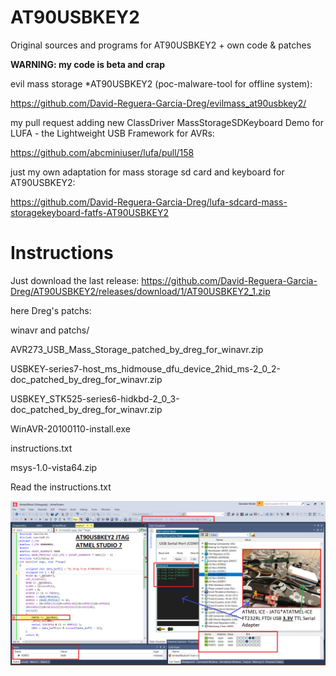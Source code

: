 # AT90USBKEY2
Original sources and programs for AT90USBKEY2 + own code &amp; patches 

**WARNING: my code is beta and crap**

evil mass storage *AT90USBKEY2 (poc-malware-tool for offline system):

https://github.com/David-Reguera-Garcia-Dreg/evilmass_at90usbkey2/

my pull request adding new ClassDriver MassStorageSDKeyboard Demo for LUFA - the Lightweight USB Framework for AVRs:

https://github.com/abcminiuser/lufa/pull/158

just my own adaptation for mass storage sd card and keyboard for AT90USBKEY2:

https://github.com/David-Reguera-Garcia-Dreg/lufa-sdcard-mass-storagekeyboard-fatfs-AT90USBKEY2

# Instructions

Just download the last release: https://github.com/David-Reguera-Garcia-Dreg/AT90USBKEY2/releases/download/1/AT90USBKEY2_1.zip

here Dreg's patchs:

winavr and patchs/

AVR273_USB_Mass_Storage_patched_by_dreg_for_winavr.zip

USBKEY-series7-host_ms_hidmouse_dfu_device_2hid_ms-2_0_2-doc_patched_by_dreg_for_winavr.zip

USBKEY_STK525-series6-hidkbd-2_0_3-doc_patched_by_dreg_for_winavr.zip

WinAVR-20100110-install.exe

instructions.txt

msys-1.0-vista64.zip

Read the instructions.txt

![helloworld](https://github.com/David-Reguera-Garcia-Dreg/AT90USBKEY2/blob/main/AT90USBKEY2_JTAG_ATMEL_STUDIO_7.png)
